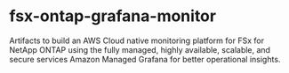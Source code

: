 # fsx-ontap-grafana-monitor
Artifacts to build an AWS Cloud native monitoring platform for FSx for NetApp ONTAP using the fully managed, highly available, scalable, and secure services  Amazon Managed Grafana for better operational insights.
